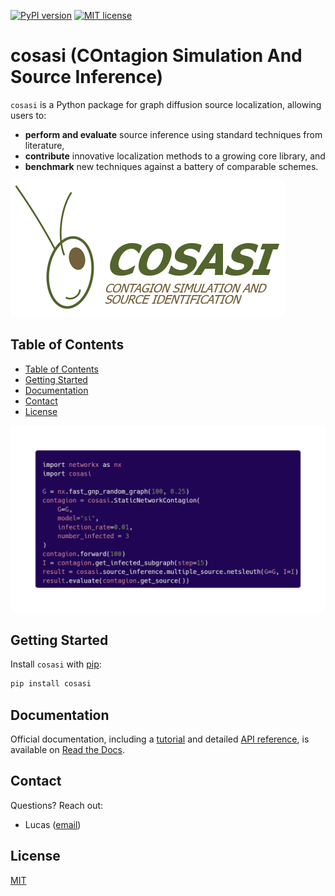 [![PyPI version](https://badge.fury.io/py/cosasi.svg)](https://badge.fury.io/py/cosasi)
[![MIT license](https://img.shields.io/badge/License-MIT-blue.svg)](https://lbesson.mit-license.org/)

# cosasi (COntagion Simulation And Source Inference)

``cosasi`` is a Python package for graph diffusion source localization, allowing users to:

- **perform and evaluate** source inference using standard techniques from literature,
- **contribute** innovative localization methods to a growing core library, and
- **benchmark** new techniques against a battery of comparable schemes.

![logo](./docs/_assets/grasshopper.png)

## Table of Contents
* [Table of Contents](#table-of-contents)
* [Getting Started](#getting-started)
* [Documentation](#documentation)
* [Contact](#contact)
* [License](#license)


![carbon](./docs/_assets/carbon.png)



## Getting Started
Install `cosasi` with [pip](https://pypi.org/project/cosasi/):

```bash
pip install cosasi
```

## Documentation
Official documentation, including a [tutorial](https://cosasi.readthedocs.io/en/latest/tutorial.html) and detailed [API reference](https://cosasi.readthedocs.io/en/latest/apiref.html), is available on [Read the Docs](https://cosasi.readthedocs.io/).


## Contact

Questions? Reach out:
- Lucas ([email](mailto:lmccabe@lmi.org))


## License
[MIT](https://choosealicense.com/licenses/mit/)
